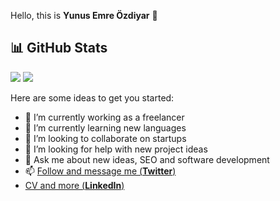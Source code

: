 Hello, this is **Yunus Emre Özdiyar** 👋

## 📊 GitHub Stats

![](https://raw.githubusercontent.com/incendies/github-stats/master/generated/overview.svg#gh-dark-mode-only)
![](https://raw.githubusercontent.com/incendies/github-stats/master/generated/overview.svg#gh-light-mode-only)


Here are some ideas to get you started:

- 🔭 I’m currently working as a freelancer
- 🌱 I’m currently learning new languages
- 👯 I’m looking to collaborate on startups
- 🤔 I’m looking for help with new project ideas
- 💬 Ask me about new ideas, SEO and software development
- 📫 [Follow and message me (**Twitter**)](https://twitter.com/emreozdiyar)
-    [CV and more (**LinkedIn**)](https://linkedin.com/in/yunusemreozdiyar)
